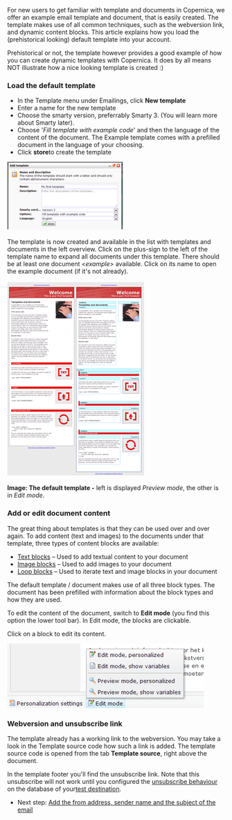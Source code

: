 For new users to get familiar with template and documents in Copernica,
we offer an example email template and document, that is easily created.
The template makes use of all common techniques, such as the webversion
link, and dynamic content blocks. This article explains how you load the
(prehistorical looking) default template into your account.

Prehistorical or not, the template however provides a good example of
how you can create dynamic templates with Copernica. It does by all
means NOT illustrate how a nice looking template is created :)

### Load the default template

-   In the Template menu under Emailings, click **New template**
-   Enter a name for the new template
-   Choose the smarty version, preferrably Smarty 3. (You will learn
    more about Smarty later).
-   Choose '*Fill template with example code*' and then the language of
    the content of the document. The Example template comes with a
    prefilled document in the language of your choosing.
-   Click **store**to create the template

![](images/New_template_dialog.png "New_template_dialog.png")\
\
The template is now created and available in the list with templates and
documents in the left overview. Click on the plus-sign to the left of
the template name to expand all documents under this template. There
should be at least one document \<*example*\> available. Click on its
name to open the example document (if it's not already).\
\
![](images/copernica_default_template.png "copernica_default_template.png")\
\
**Image: The default template -** left is displayed *Preview mode*, the
other is in *Edit mode*. 

### **Add or edit document content**

The great thing about templates is that they can be used over and over
again. To add content (text and images) to the documents under that
template, three types of content blocks are available:

-   [Text
    blocks](./the-text-function-for-adding-textual-content-to-your-document)
    – Used to add textual content to your document
-   [Image
    blocks](./the-image-function-for-adding-images-to-your-document)
    – Used to add images to your document
-   [Loop
    blocks](./the-loop-function-to-iterate-content-in-your-email)
    – Used to iterate text and image blocks in your document

The default template / document makes use of all three block types. The
document has been prefilled with information about the block types and
how they are used. 

To edit the content of the document, switch to **Edit mode** (you find
this option the lower tool bar). In Edit mode, the blocks are clickable.

Click on a block to edit its content.

![](images/switch_edit_mode_preview_mode.png)

### Webversion and unsubscribe link

The template already has a working link to the webversion. You may take
a look in the Template source code how such a link is added. The
template source code is opened from the tab **Template source**, right
above the document.

In the template footer you'll find the unsubscribe link. Note that this
unsubscribe will not work until you configured the [unsubscribe
behaviour](./setting-unsubscribe-behaviour-for-your-database-or-collection)
on the database of your[test
destination](./help-documentation).

-   Next step: [Add the from address, sender name and the subject of the
    email](./editing-the-sender-and-subject-of-the-email-document)

